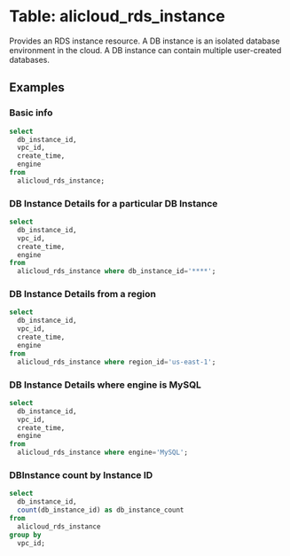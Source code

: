 # Table: alicloud_rds_instance

Provides an RDS instance resource. A DB instance is an isolated database environment in the cloud. A DB instance can contain multiple user-created databases.

## Examples

### Basic info

```sql
select
  db_instance_id,
  vpc_id,
  create_time,
  engine
from
  alicloud_rds_instance;
```

### DB Instance Details for a particular DB Instance

```sql
select
  db_instance_id,
  vpc_id,
  create_time,
  engine
from
  alicloud_rds_instance where db_instance_id='****';
```


### DB Instance Details from a region

```sql
select
  db_instance_id,
  vpc_id,
  create_time,
  engine
from
  alicloud_rds_instance where region_id='us-east-1';
```


### DB Instance Details where engine is MySQL

```sql
select
  db_instance_id,
  vpc_id,
  create_time,
  engine
from
  alicloud_rds_instance where engine='MySQL';
```

### DBInstance count by Instance ID

```sql
select
  db_instance_id,
  count(db_instance_id) as db_instance_count
from
  alicloud_rds_instance
group by
  vpc_id;
```
